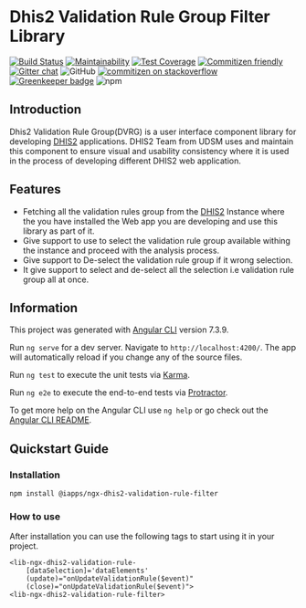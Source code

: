 # Dhis2 Validation Rule Group Filter Library

[![Build Status](https://travis-ci.org/interactive-apps/ngx-dhis2-validation-rule-filter.svg?branch=master)](https://travis-ci.org/interactive-apps/ngx-dhis2-validation-rule-filter)
[![Maintainability](https://api.codeclimate.com/v1/badges/a99a88d28ad37a79dbf6/maintainability)](https://codeclimate.com/github/interactive-apps/ngx-dhis2-validation-rule-filter/maintainability)
[![Test Coverage](https://api.codeclimate.com/v1/badges/a99a88d28ad37a79dbf6/test_coverage)](https://codeclimate.com/github/interactive-apps/ngx-dhis2-validation-rule-filter/test_coverage)
[![Commitizen friendly](https://img.shields.io/badge/commitizen-friendly-brightgreen.svg)](http://commitizen.github.io/cz-cli/)
[![Gitter chat](https://badges.gitter.im/interactive-apps/gitter.png)](https://gitter.im/interactive-apps/community)
![GitHub](https://img.shields.io/github/license/interactive-apps/ngx-dhis2-validation-rule-filter.svg)
[![commitizen on stackoverflow](https://img.shields.io/badge/stackoverflow-community-orange.svg?longCache=true&style=flat-square&logo=stackoverflow)](https://stackoverflow.com/tags/dhis-2) [![Greenkeeper badge](https://badges.greenkeeper.io/interactive-apps/ngx-dhis2-validation-rule-filter.svg)](https://greenkeeper.io/)
![npm](https://img.shields.io/npm/v/@iapps/ngx-dhis2-validation-rule-filter.svg)

## Introduction
Dhis2 Validation Rule Group(DVRG) is a user interface component library for developing [DHIS2](http://www.dhis2.org/) applications. DHIS2 Team from UDSM uses and maintain this component to ensure visual and usability consistency where it is used in the process of developing different DHIS2 web application.

## Features
- Fetching all the validation rules group from the [DHIS2](http://www.dhis2.org/) Instance where the you have installed the Web app you are developing and use this library as part of it.
- Give support to use to select the validation rule group available withing the instance and proceed with the analysis process.
- Give support to De-select the validation rule group if it wrong selection.
- It give support to select and de-select all the selection i.e validation rule group all at once.


## Information

This project was generated with [Angular CLI](https://github.com/angular/angular-cli) version 7.3.9.

Run `ng serve` for a dev server. Navigate to `http://localhost:4200/`. The app will automatically reload if you change any of the source files.

Run `ng test` to execute the unit tests via [Karma](https://karma-runner.github.io).

Run `ng e2e` to execute the end-to-end tests via [Protractor](http://www.protractortest.org/).

To get more help on the Angular CLI use `ng help` or go check out the [Angular CLI README](https://github.com/angular/angular-cli/blob/master/README.md).


## Quickstart Guide

### Installation

    npm install @iapps/ngx-dhis2-validation-rule-filter


### How to use
After installation you can use the following tags to start using it in your project.

    <lib-ngx-dhis2-validation-rule-
        [dataSelection]='dataElements' 
        (update)="onUpdateValidationRule($event)"
        (close)="onUpdateValidationRule($event)">
    <lib-ngx-dhis2-validation-rule-filter>


